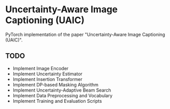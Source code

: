 # Uncertainty-Aware Image Captioning (UAIC)

PyTorch implementation of the paper "Uncertainty-Aware Image Captioning (UAIC)".

## TODO
- Implement Image Encoder
- Implement Uncertainty Estimator
- Implement Insertion Transformer
- Implement DP-based Masking Algorithm
- Implement Uncertainty-Adaptive Beam Search
- Implement Data Preprocessing and Vocabulary
- Implement Training and Evaluation Scripts 